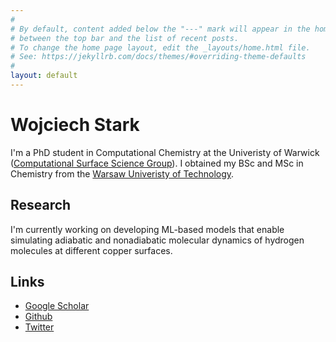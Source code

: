 ```yaml
---
#
# By default, content added below the "---" mark will appear in the home page
# between the top bar and the list of recent posts.
# To change the home page layout, edit the _layouts/home.html file.
# See: https://jekyllrb.com/docs/themes/#overriding-theme-defaults
#
layout: default
---
```


# Wojciech Stark
I'm a PhD student in Computational Chemistry at the Univeristy of Warwick ([Computational Surface Science Group](https://warwick.ac.uk/fac/sci/chemistry/research/maurer/maurergroup/)). I obtained my BSc and MSc in Chemistry from the [Warsaw Univeristy of Technology](https://www.pw.edu.pl/engpw).


## Research
I'm currently working on developing ML-based models that enable simulating adiabatic and nonadiabatic molecular dynamics of hydrogen molecules at different copper surfaces.


## Links
* [Google Scholar](https://scholar.google.com/citations?user=KiNdem8AAAAJ&hl=en)
* [Github](https://github.com/wgst)
* [Twitter](https://twitter.com/wgstark)
